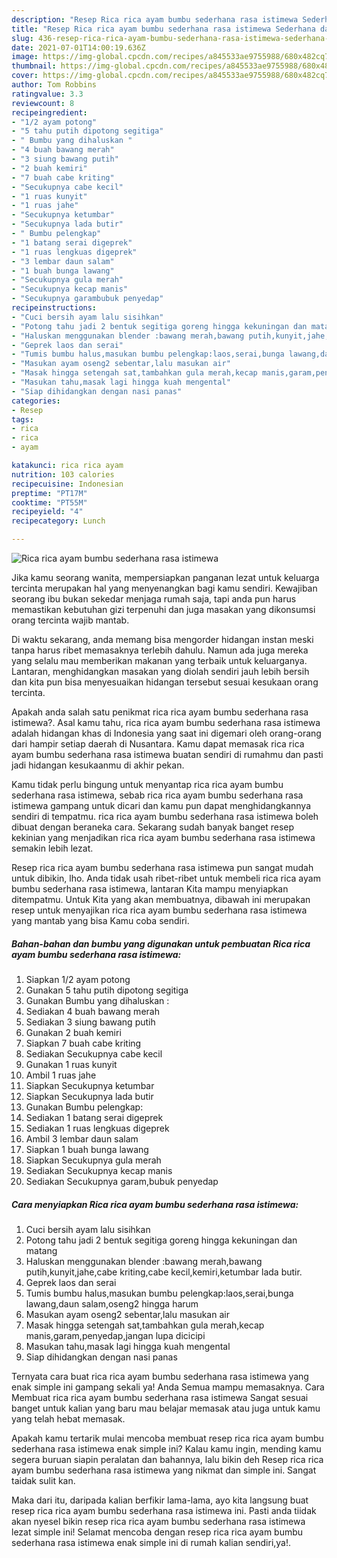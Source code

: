 ```yaml
---
description: "Resep Rica rica ayam bumbu sederhana rasa istimewa Sederhana dan Mudah Dibuat"
title: "Resep Rica rica ayam bumbu sederhana rasa istimewa Sederhana dan Mudah Dibuat"
slug: 436-resep-rica-rica-ayam-bumbu-sederhana-rasa-istimewa-sederhana-dan-mudah-dibuat
date: 2021-07-01T14:00:19.636Z
image: https://img-global.cpcdn.com/recipes/a845533ae9755988/680x482cq70/rica-rica-ayam-bumbu-sederhana-rasa-istimewa-foto-resep-utama.jpg
thumbnail: https://img-global.cpcdn.com/recipes/a845533ae9755988/680x482cq70/rica-rica-ayam-bumbu-sederhana-rasa-istimewa-foto-resep-utama.jpg
cover: https://img-global.cpcdn.com/recipes/a845533ae9755988/680x482cq70/rica-rica-ayam-bumbu-sederhana-rasa-istimewa-foto-resep-utama.jpg
author: Tom Robbins
ratingvalue: 3.3
reviewcount: 8
recipeingredient:
- "1/2 ayam potong"
- "5 tahu putih dipotong segitiga"
- " Bumbu yang dihaluskan "
- "4 buah bawang merah"
- "3 siung bawang putih"
- "2 buah kemiri"
- "7 buah cabe kriting"
- "Secukupnya cabe kecil"
- "1 ruas kunyit"
- "1 ruas jahe"
- "Secukupnya ketumbar"
- "Secukupnya lada butir"
- " Bumbu pelengkap"
- "1 batang serai digeprek"
- "1 ruas lengkuas digeprek"
- "3 lembar daun salam"
- "1 buah bunga lawang"
- "Secukupnya gula merah"
- "Secukupnya kecap manis"
- "Secukupnya garambubuk penyedap"
recipeinstructions:
- "Cuci bersih ayam lalu sisihkan"
- "Potong tahu jadi 2 bentuk segitiga goreng hingga kekuningan dan matang"
- "Haluskan menggunakan blender :bawang merah,bawang putih,kunyit,jahe,cabe kriting,cabe kecil,kemiri,ketumbar lada butir."
- "Geprek laos dan serai"
- "Tumis bumbu halus,masukan bumbu pelengkap:laos,serai,bunga lawang,daun salam,oseng2 hingga harum"
- "Masukan ayam oseng2 sebentar,lalu masukan air"
- "Masak hingga setengah sat,tambahkan gula merah,kecap manis,garam,penyedap,jangan lupa dicicipi"
- "Masukan tahu,masak lagi hingga kuah mengental"
- "Siap dihidangkan dengan nasi panas"
categories:
- Resep
tags:
- rica
- rica
- ayam

katakunci: rica rica ayam 
nutrition: 103 calories
recipecuisine: Indonesian
preptime: "PT17M"
cooktime: "PT55M"
recipeyield: "4"
recipecategory: Lunch

---
```



![Rica rica ayam bumbu sederhana rasa istimewa](https://img-global.cpcdn.com/recipes/a845533ae9755988/680x482cq70/rica-rica-ayam-bumbu-sederhana-rasa-istimewa-foto-resep-utama.jpg)

Jika kamu seorang wanita, mempersiapkan panganan lezat untuk keluarga tercinta merupakan hal yang menyenangkan bagi kamu sendiri. Kewajiban seorang ibu bukan sekedar menjaga rumah saja, tapi anda pun harus memastikan kebutuhan gizi terpenuhi dan juga masakan yang dikonsumsi orang tercinta wajib mantab.

Di waktu  sekarang, anda memang bisa mengorder hidangan instan meski tanpa harus ribet memasaknya terlebih dahulu. Namun ada juga mereka yang selalu mau memberikan makanan yang terbaik untuk keluarganya. Lantaran, menghidangkan masakan yang diolah sendiri jauh lebih bersih dan kita pun bisa menyesuaikan hidangan tersebut sesuai kesukaan orang tercinta. 



Apakah anda salah satu penikmat rica rica ayam bumbu sederhana rasa istimewa?. Asal kamu tahu, rica rica ayam bumbu sederhana rasa istimewa adalah hidangan khas di Indonesia yang saat ini digemari oleh orang-orang dari hampir setiap daerah di Nusantara. Kamu dapat memasak rica rica ayam bumbu sederhana rasa istimewa buatan sendiri di rumahmu dan pasti jadi hidangan kesukaanmu di akhir pekan.

Kamu tidak perlu bingung untuk menyantap rica rica ayam bumbu sederhana rasa istimewa, sebab rica rica ayam bumbu sederhana rasa istimewa gampang untuk dicari dan kamu pun dapat menghidangkannya sendiri di tempatmu. rica rica ayam bumbu sederhana rasa istimewa boleh dibuat dengan beraneka cara. Sekarang sudah banyak banget resep kekinian yang menjadikan rica rica ayam bumbu sederhana rasa istimewa semakin lebih lezat.

Resep rica rica ayam bumbu sederhana rasa istimewa pun sangat mudah untuk dibikin, lho. Anda tidak usah ribet-ribet untuk membeli rica rica ayam bumbu sederhana rasa istimewa, lantaran Kita mampu menyiapkan ditempatmu. Untuk Kita yang akan membuatnya, dibawah ini merupakan resep untuk menyajikan rica rica ayam bumbu sederhana rasa istimewa yang mantab yang bisa Kamu coba sendiri.

<!--inarticleads1-->

##### Bahan-bahan dan bumbu yang digunakan untuk pembuatan Rica rica ayam bumbu sederhana rasa istimewa:

1. Siapkan 1/2 ayam potong
1. Gunakan 5 tahu putih dipotong segitiga
1. Gunakan  Bumbu yang dihaluskan :
1. Sediakan 4 buah bawang merah
1. Sediakan 3 siung bawang putih
1. Gunakan 2 buah kemiri
1. Siapkan 7 buah cabe kriting
1. Sediakan Secukupnya cabe kecil
1. Gunakan 1 ruas kunyit
1. Ambil 1 ruas jahe
1. Siapkan Secukupnya ketumbar
1. Siapkan Secukupnya lada butir
1. Gunakan  Bumbu pelengkap:
1. Sediakan 1 batang serai digeprek
1. Sediakan 1 ruas lengkuas digeprek
1. Ambil 3 lembar daun salam
1. Siapkan 1 buah bunga lawang
1. Siapkan Secukupnya gula merah
1. Sediakan Secukupnya kecap manis
1. Sediakan Secukupnya garam,bubuk penyedap




<!--inarticleads2-->

##### Cara menyiapkan Rica rica ayam bumbu sederhana rasa istimewa:

1. Cuci bersih ayam lalu sisihkan
1. Potong tahu jadi 2 bentuk segitiga goreng hingga kekuningan dan matang
1. Haluskan menggunakan blender :bawang merah,bawang putih,kunyit,jahe,cabe kriting,cabe kecil,kemiri,ketumbar lada butir.
1. Geprek laos dan serai
1. Tumis bumbu halus,masukan bumbu pelengkap:laos,serai,bunga lawang,daun salam,oseng2 hingga harum
1. Masukan ayam oseng2 sebentar,lalu masukan air
1. Masak hingga setengah sat,tambahkan gula merah,kecap manis,garam,penyedap,jangan lupa dicicipi
1. Masukan tahu,masak lagi hingga kuah mengental
1. Siap dihidangkan dengan nasi panas




Ternyata cara buat rica rica ayam bumbu sederhana rasa istimewa yang enak simple ini gampang sekali ya! Anda Semua mampu memasaknya. Cara Membuat rica rica ayam bumbu sederhana rasa istimewa Sangat sesuai banget untuk kalian yang baru mau belajar memasak atau juga untuk kamu yang telah hebat memasak.

Apakah kamu tertarik mulai mencoba membuat resep rica rica ayam bumbu sederhana rasa istimewa enak simple ini? Kalau kamu ingin, mending kamu segera buruan siapin peralatan dan bahannya, lalu bikin deh Resep rica rica ayam bumbu sederhana rasa istimewa yang nikmat dan simple ini. Sangat taidak sulit kan. 

Maka dari itu, daripada kalian berfikir lama-lama, ayo kita langsung buat resep rica rica ayam bumbu sederhana rasa istimewa ini. Pasti anda tiidak akan nyesel bikin resep rica rica ayam bumbu sederhana rasa istimewa lezat simple ini! Selamat mencoba dengan resep rica rica ayam bumbu sederhana rasa istimewa enak simple ini di rumah kalian sendiri,ya!.

